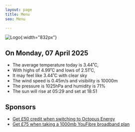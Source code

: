 ```yaml
---
layout: page
title: Menu
seo: Menu

---
```


![Logo](/images/logo.jpg){:width="832px"}

<!-- weather_marker starts -->
## On Monday, 07 April 2025

- The average temperature today is 3.44˚C,
- With highs of 4.99˚C and lows of 2.51˚C,
- It may feel like 3.44˚C with clear sky
- The wind speed is 0.45m/s and visibility is 10000m
- The pressure is 1025hPa and humidity is 71%
- The sun will rise at 05:29 and set at 18:51

<!-- weather_marker ends -->

## Sponsors

- [Get £50 credit when switching to Octopus Energy](https://bit.ly/3oD1nnS)
- [Get £75 when taking a 1000mb YouFibre broadband plan](https://aklam.io/91zWhU?)



